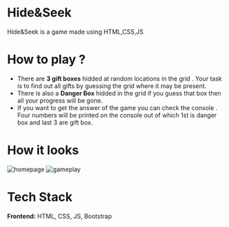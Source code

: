 
# Hide&Seek

Hide&Seek is a game made using HTML,CSS,JS

# How to play ?
- There are **3 gift boxes** hidded at random locations in the grid . Your task is to find out all gifts by guessing the grid where it may be present.
- There is also a **Danger Box** hidded in the grid if you guess that box then all your progress will be gone.
- If you want to get the answer of the game you can check the console . Four numbers will be printed on the console out of which 1st is danger box and last 3 are gift box.

# How it looks
![homepage](https://user-images.githubusercontent.com/100276349/222123703-6ff470b1-0c9d-4f8b-8c26-d4499e8107ed.jpg)
![gameplay](https://user-images.githubusercontent.com/100276349/222123893-c9d660e8-96dd-4de0-a083-1998505a181c.jpg)


# Tech Stack

**Frontend:** HTML, CSS, JS, Bootstrap

